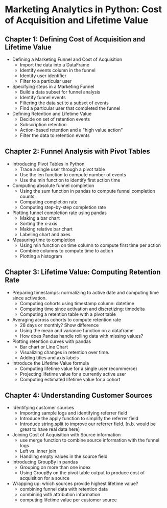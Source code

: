 # Marketing Analytics in Python: Cost of Acquisition and Lifetime Value

## Chapter 1: Defining Cost of Acquisition and Lifetime Value

* Defining a Marketing Funnel and Cost of Acquisition
  * Import the data into a DataFrame
  * Identify events column in the funnel
  * Identify user identifier
  * Filter to a particular user
* Specifying steps in a Marketing Funnel
  * Build a data subset for funnel analysis
  * Identify funnel events
  * Filtering the data set to a subset of events
  * Find a particular user that completed the funnel
* Defining Retention and Lifetime Value
  * Decide on set of retention events
  * Subscription retention
  * Action-based retention and a "high value action"
  * Filter the data to retention events

## Chapter 2: Funnel Analysis with Pivot Tables

* Introducing Pivot Tables in Python
  * Trace a single user through a pivot table
  * Use the len function to compute number of events
  * Use the min function to identify first action time
* Computing absolute funnel completion
  * Using the sum function in pandas to compute funnel completion counts
  * Computing completion rate
  * Computing step-by-step completion rate
* Plotting funnel completion rate using pandas
  * Making a bar chart
  * Sorting the x-axis
  * Making relative bar chart
  * Labeling chart and axes
* Measuring time to completion
  * Using min function on time column to compute first time per action
  * Combine columns to compute time to action
  * Plotting a histogram

## Chapter 3: Lifetime Value: Computing Retention Rate

* Preparing timestamps: normalizing to active date and computing time since activation.
  * Computing cohorts using timestamp column: datetime
  * Computing time since activation and discretizing: timedelta
  * Computing a retention table with a pivot table
* Averaging across cohorts to compute retention rate
  * 28 days or monthly? Show difference
  * Using the mean and variance function on a dataframe
  * How does Pandas handle rolling data with missing values?
* Plotting retention curves with pandas
  * Bar chart or Line Chart
  * Visualizing changes in retention over time.
  * Adding titles and axis labels
* Introduce the Lifetime Value formula
  * Computing lifetime value for a single user (ecommerce) 
  * Projecting lifetime value for a currently active user
  * Computing estimated lifetime value for a cohort

## Chapter 4: Understanding Customer Sources

* Identifying customer sources
  * Importing sample logs and identifying referrer field
  * Introduce the apply function to simplify the referrer field
  * Introduce string.split to improve our referrer field. [n.b. would be great to have real data here]
* Joining Cost of Acquisition with Source information
  * use merge function to combine source information with the funnel logs
  * Left vs. inner join
  * Handling empty values in the source field
* Introducing GroupBy in pandas
  * Grouping on more than one index
  * Using GroupBy on the pivot table output to produce cost of acquisition for a source
* Wrapping up: which sources provide highest lifetime value?
  * combining funnel data with retention data
  * combining with attribution information
  * computing lifetime value per customer source
